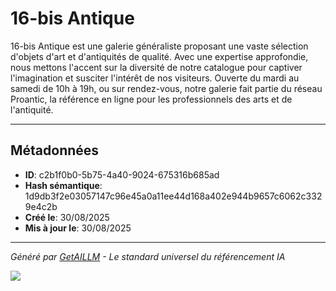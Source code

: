 # 16-bis Antique

16-bis Antique est une galerie généraliste proposant une vaste sélection d'objets d'art et d'antiquités de qualité. Avec une expertise approfondie, nous mettons l'accent sur la diversité de notre catalogue pour captiver l'imagination et susciter l'intérêt de nos visiteurs. Ouverte du mardi au samedi de 10h à 19h, ou sur rendez-vous, notre galerie fait partie du réseau Proantic, la référence en ligne pour les professionnels des arts et de l'antiquité.

---

## Métadonnées

- **ID**: c2b1f0b0-5b75-4a40-9024-675316b685ad
- **Hash sémantique**: 1d9db3f2e03057147c96e45a0a11ee44d168a402e944b9657c6062c3329e4c2b
- **Créé le**: 30/08/2025
- **Mis à jour le**: 30/08/2025

---

*Généré par [GetAILLM](https://www.getaillm.com) - Le standard universel du référencement IA*

![](https://www.getaillm.com/api/t/c2b1f0b0-5b75-4a40-9024-675316b685ad/p.gif)